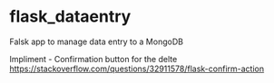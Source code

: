 # flask_dataentry
Falsk app to manage data entry to a MongoDB

Impliment - Confirmation button for the delte
https://stackoverflow.com/questions/32911578/flask-confirm-action
